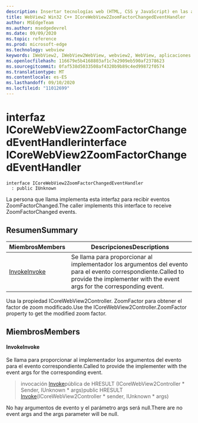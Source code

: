 ```yaml
---
description: Insertar tecnologías web (HTML, CSS y JavaScript) en las aplicaciones nativas con el control Microsoft Edge WebView2
title: WebView2 Win32 C++ ICoreWebView2ZoomFactorChangedEventHandler
author: MSEdgeTeam
ms.author: msedgedevrel
ms.date: 09/09/2020
ms.topic: reference
ms.prod: microsoft-edge
ms.technology: webview
keywords: IWebView2, IWebView2WebView, webview2, WebView, aplicaciones Win32, Win32, Edge, ICoreWebView2, ICoreWebView2Controller, control de explorador, HTML Edge, ICoreWebView2ZoomFactorChangedEventHandler
ms.openlocfilehash: 116679e5b4168803af1c7e2909eb590af2378623
ms.sourcegitcommit: 0faf538d5033508af4320b9b89c4ed99872f0574
ms.translationtype: MT
ms.contentlocale: es-ES
ms.lasthandoff: 09/10/2020
ms.locfileid: "11012699"
---
```

# <span data-ttu-id="e9303-104">interfaz ICoreWebView2ZoomFactorChangedEventHandler</span><span class="sxs-lookup"><span data-stu-id="e9303-104">interface ICoreWebView2ZoomFactorChangedEventHandler</span></span> 

```
interface ICoreWebView2ZoomFactorChangedEventHandler
  : public IUnknown
```

<span data-ttu-id="e9303-105">La persona que llama implementa esta interfaz para recibir eventos ZoomFactorChanged.</span><span class="sxs-lookup"><span data-stu-id="e9303-105">The caller implements this interface to receive ZoomFactorChanged events.</span></span>

## <span data-ttu-id="e9303-106">Resumen</span><span class="sxs-lookup"><span data-stu-id="e9303-106">Summary</span></span>

 <span data-ttu-id="e9303-107">Miembros</span><span class="sxs-lookup"><span data-stu-id="e9303-107">Members</span></span>                        | <span data-ttu-id="e9303-108">Descripciones</span><span class="sxs-lookup"><span data-stu-id="e9303-108">Descriptions</span></span>
--------------------------------|---------------------------------------------
[<span data-ttu-id="e9303-109">Invoke</span><span class="sxs-lookup"><span data-stu-id="e9303-109">Invoke</span></span>](#invoke) | <span data-ttu-id="e9303-110">Se llama para proporcionar al implementador los argumentos del evento para el evento correspondiente.</span><span class="sxs-lookup"><span data-stu-id="e9303-110">Called to provide the implementer with the event args for the corresponding event.</span></span>

<span data-ttu-id="e9303-111">Usa la propiedad ICoreWebView2Controller. ZoomFactor para obtener el factor de zoom modificado.</span><span class="sxs-lookup"><span data-stu-id="e9303-111">Use the ICoreWebView2Controller.ZoomFactor property to get the modified zoom factor.</span></span>

## <span data-ttu-id="e9303-112">Miembros</span><span class="sxs-lookup"><span data-stu-id="e9303-112">Members</span></span>

#### <span data-ttu-id="e9303-113">Invoke</span><span class="sxs-lookup"><span data-stu-id="e9303-113">Invoke</span></span> 

<span data-ttu-id="e9303-114">Se llama para proporcionar al implementador los argumentos del evento para el evento correspondiente.</span><span class="sxs-lookup"><span data-stu-id="e9303-114">Called to provide the implementer with the event args for the corresponding event.</span></span>

> <span data-ttu-id="e9303-115">invocación [Invoke](#invoke)pública de HRESULT (ICoreWebView2Controller \* Sender, IUnknown \* args)</span><span class="sxs-lookup"><span data-stu-id="e9303-115">public HRESULT [Invoke](#invoke)(ICoreWebView2Controller \* sender, IUnknown \* args)</span></span>

<span data-ttu-id="e9303-116">No hay argumentos de evento y el parámetro args será null.</span><span class="sxs-lookup"><span data-stu-id="e9303-116">There are no event args and the args parameter will be null.</span></span>

